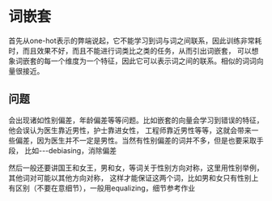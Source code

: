 
# 词嵌套

首先从one-hot表示的弊端说起，它不能学习到词与词之间联系，因此训练非常耗时，而且效果不好，而且不能进行词类比之类的任务，从而引出词嵌套，
可以想象词嵌套的每一个维度为一个特征，因此它可以表示词之间的联系。相似的词词向量很接近。

## 问题

会出现诸如性别偏差，年龄偏差等等问题。比如嵌套的向量会学习到错误的特征，他会误认为医生靠近男性，护士靠进女性，
工程师靠近男性等等，这就会带来一些偏差，因为医生并不一定是男性。当然有性别偏差的词并不多，但是也要采取手段，
比如---debiasing，消除偏差

然后一般还要讲国王和女王，男和女，等词关于性别方向对称，这里用性别举例，其他词对可能以其他方向对称，
这样才能保证这两个词，比如男和女只有性别上有区别（不要在意细节），一般用equalizing，细节参考作业

